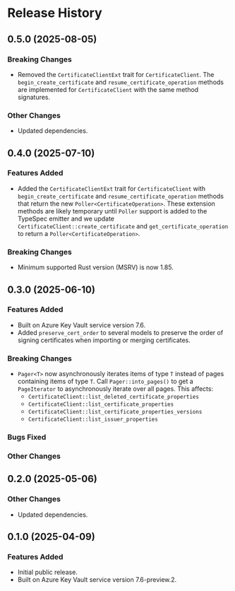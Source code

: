 # Release History

## 0.5.0 (2025-08-05)

### Breaking Changes

- Removed the `CertificateClientExt` trait for `CertificateClient`. The `begin_create_certificate` and `resume_certificate_operation` methods are implemented for `CertificateClient` with the same method signatures.

### Other Changes

- Updated dependencies.

## 0.4.0 (2025-07-10)

### Features Added

- Added the `CertificateClientExt` trait for `CertificateClient` with `begin_create_certificate` and `resume_certificate_operation` methods that return the new `Poller<CertificateOperation>`.
  These extension methods are likely temporary until `Poller` support is added to the TypeSpec emitter and we update `CertificateClient::create_certificate` and `get_certificate_operation` to return a `Poller<CertificateOperation>`.

### Breaking Changes

- Minimum supported Rust version (MSRV) is now 1.85.

## 0.3.0 (2025-06-10)

### Features Added

- Built on Azure Key Vault service version 7.6.
- Added `preserve_cert_order` to several models to preserve the order of signing certificates when importing or merging certificates.

### Breaking Changes

- `Pager<T>` now asynchronously iterates items of type `T` instead of pages containing items of type `T`. Call `Pager::into_pages()` to get a `PageIterator` to asynchronously iterate over all pages. This affects:
  - `CertificateClient::list_deleted_certificate_properties`
  - `CertificateClient::list_certificate_properties`
  - `CertificateClient::list_certificate_properties_versions`
  - `CertificateClient::list_issuer_properties`

### Bugs Fixed

### Other Changes

## 0.2.0 (2025-05-06)

### Other Changes

- Updated dependencies.

## 0.1.0 (2025-04-09)

### Features Added

- Initial public release.
- Built on Azure Key Vault service version 7.6-preview.2.

